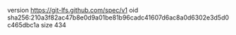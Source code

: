 version https://git-lfs.github.com/spec/v1
oid sha256:210a3f82ac47b8e0d9a01be81b96cadc41607d6ac8a0d6302e3d5d0c465dbc1a
size 434
